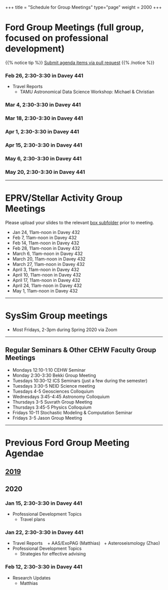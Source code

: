 +++
title = "Schedule for Group Meetings"
type="page"
weight = 2000
+++

# Ford Group Meetings (full group, focused on professional development)
{{% notice tip %}}
[Submit agenda items via pull request](https://github.com/eford/GroupLabManual/blob/master/content/schedule/_index.md)
{{% /notice %}}

### Feb 26, 2:30-3:30 in Davey 441
- Travel Reports
   + TAMU Astronomical Data Science Workshop: Michael & Christian

### Mar  4, 2:30-3:30 in Davey 441
### Mar 18, 2:30-3:30 in Davey 441
### Apr  1, 2:30-3:30 in Davey 441
### Apr 15, 2:30-3:30 in Davey 441
### May  6, 2:30-3:30 in Davey 441
### May  20, 2:30-3:30 in Davey 441

------------------------------

# EPRV/Stellar Activity Group Meetings
Please upload your slides to the relevant [box subfolder](https://psu.app.box.com/folder/73137281610) prior to meeting.

- Jan 24, 11am-noon in Davey 432
- Feb  7, 11am-noon in Davey 432
- Feb 14, 11am-noon in Davey 432
- Feb 28, 11am-noon in Davey 432
- March  6, 11am-noon in Davey 432
- March 20, 11am-noon in Davey 432
- March 27, 11am-noon in Davey 432
- April  3, 11am-noon in Davey 432
- April 10, 11am-noon in Davey 432
- April 17, 11am-noon in Davey 432
- April 24, 11am-noon in Davey 432
- May  1, 11am-noon in Davey 432

------------------------------

# SysSim Group meetings
- Most Fridays, 2-3pm during Spring 2020 via Zoom

------------------------------
## Regular Seminars & Other CEHW Faculty Group Meetings
- Mondays 12:10-1:10 CEHW Seminar
- Monday 2:30-3:30  Bekki Group Meeting
- Tuesdays 10:30-12 ICS Seminars (just a few during the semester)
- Tuesdays 3:30-5 NEID Science meeting
- Tuesdays 4-5 Geosciences Colloquium
- Wednesdays 3:45-4:45 Astronomy Colloquium
- Thursdays 3-5 Suvrath Group Meeting
- Thursdays 3:45-5 Physics Colloquium
- Fridays 10-11 Stochastic Modeling & Computation Seminar
- Fridays 3-5 Jason Group Meeting


------------------------------
# Previous Ford Group Meeting Agendae
## [2019](2019)

## 2020
### Jan 15, 2:30-3:30 in Davey 441
- Professional Development Topics
   + Travel plans 

### Jan 22, 2:30-3:30 in Davey 441
- Travel Reports
   + AAS/ExoPAG (Matthias)
   + Asteroseismology (Zhao)
- Professional Development Topics
   + Strategies for effective advising


### Feb 12, 2:30-3:30 in Davey 441
- Research Updates
   + Matthias
